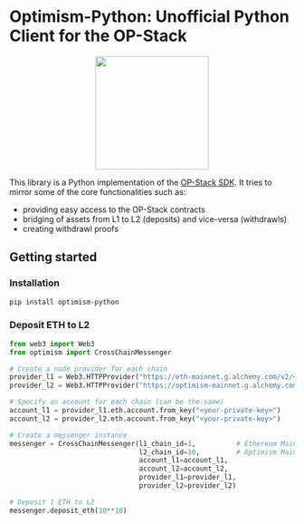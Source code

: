 # Optimism-Python: Unofficial Python Client for the OP-Stack

<div align="center">
    <img src="https://github.com/rafalum/optimism-python/assets/38735195/12cb4de6-7cb5-403d-993b-5461febd5b72" width=200 height=200 />
</div>


This library is a Python implementation of the [OP-Stack SDK](https://sdk.optimism.io/). It tries to mirror some of the core functionalities such as:

- providing easy access to the OP-Stack contracts
- bridging of assets from L1 to L2 (deposits) and vice-versa (withdrawls)
- creating withdrawl proofs

## Getting started

### Installation

```bash
pip install optimism-python
```

### Deposit ETH to L2

```python
from web3 import Web3
from optimism import CrossChainMessenger

# Create a node provider for each chain
provider_l1 = Web3.HTTPProvider("https://eth-mainnet.g.alchemy.com/v2/<your-alchemy-key>")
provider_l2 = Web3.HTTPProvider("https://optimism-mainnet.g.alchemy.com/v2/<your-alchemy-key>")

# Specify an account for each chain (can be the same)
account_l1 = provider_l1.eth.account.from_key("<your-private-key>")
account_l2 = provider_l2.eth.account.from_key("<your-private-key>")

# Create a messenger instance
messenger = CrossChainMessenger(l1_chain_id=1,          # Ethereum Mainnet
                                l2_chain_id=10,         # Optimism Mainnet
                                account_l1=account_l1, 
                                account_l2=account_l2,
                                provider_l1=provider_l1,
                                provider_l2=provider_l2)

# Deposit 1 ETH to L2
messenger.deposit_eth(10**18)
```